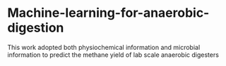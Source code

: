 # Machine-learning-for-anaerobic-digestion
This work adopted both physiochemical information and microbial information to predict the methane yield of lab scale anaerobic digesters
